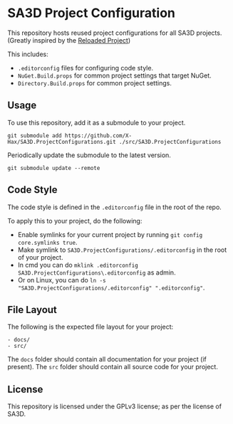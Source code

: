 # SA3D Project Configuration

This repository hosts reused project configurations for all SA3D projects.
<br/> (Greatly inspired by the [Reloaded Project](https://github.com/Reloaded-Project/Reloaded.Project.Configurations))

This includes:

- `.editorconfig` files for configuring code style.
- `NuGet.Build.props` for common project settings that target NuGet.
- `Directory.Build.props` for common project settings.

## Usage

To use this repository, add it as a submodule to your project.

```
git submodule add https://github.com/X-Hax/SA3D.ProjectConfigurations.git ./src/SA3D.ProjectConfigurations
```

Periodically update the submodule to the latest version.

```
git submodule update --remote
```

## Code Style

The code style is defined in the `.editorconfig` file in the root of the repo.

To apply this to your project, do the following:

- Enable symlinks for your current project by running `git config core.symlinks true`.
- Make symlink to `SA3D.ProjectConfigurations/.editorconfig` in the root of your project.
- In cmd you can do `mklink .editorconfig SA3D.ProjectConfigurations\.editorconfig` as admin.
- Or on Linux, you can do `ln -s "SA3D.ProjectConfigurations/.editorconfig" ".editorconfig"`.

## File Layout

The following is the expected file layout for your project:

```
- docs/
- src/
```

The `docs` folder should contain all documentation for your project (if present).
The `src` folder should contain all source code for your project.

## License

This repository is licensed under the GPLv3 license; as per the license of SA3D.
